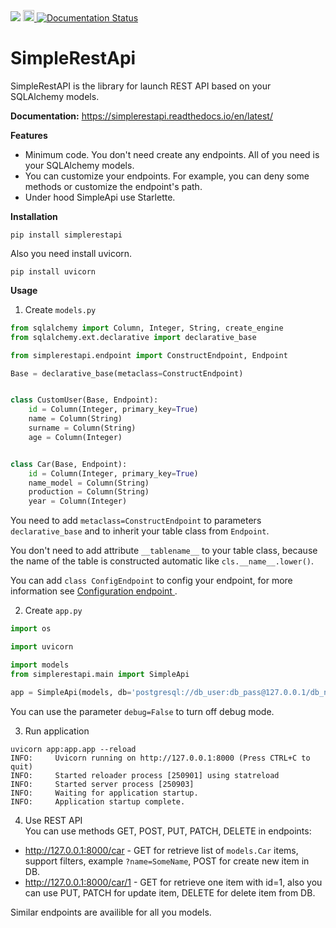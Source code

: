 <img src="https://travis-ci.com/midezz/simple_api.svg?branch=master"> <a href="https://badge.fury.io/py/simplerestapi"><img src="https://badge.fury.io/py/simplerestapi.svg" alt="PyPI version" height="18"></a><a href='https://simplerestapi.readthedocs.io/en/latest/?badge=latest'>
    <img src='https://readthedocs.org/projects/simplerestapi/badge/?version=latest' alt='Documentation Status' />
</a>

# SimpleRestApi

SimpleRestAPI is the library for launch REST API based on your SQLAlchemy models.

**Documentation:** <a href="https://simplerestapi.readthedocs.io/en/latest/">https://simplerestapi.readthedocs.io/en/latest/</a>

**Features**

* Minimum code. You don't need create any endpoints. All of you need is your SQLAlchemy models.
* You can customize your endpoints. For example, you can deny some methods or customize the endpoint's path.
* Under hood SimpleApi use Starlette.

**Installation**

```console
pip install simplerestapi
```

Also you need install uvicorn.

```console
pip install uvicorn
```


**Usage**

1. Create `models.py`
```Python
from sqlalchemy import Column, Integer, String, create_engine
from sqlalchemy.ext.declarative import declarative_base

from simplerestapi.endpoint import ConstructEndpoint, Endpoint

Base = declarative_base(metaclass=ConstructEndpoint)


class CustomUser(Base, Endpoint):
    id = Column(Integer, primary_key=True)
    name = Column(String)
    surname = Column(String)
    age = Column(Integer)


class Car(Base, Endpoint):
    id = Column(Integer, primary_key=True)
    name_model = Column(String)
    production = Column(String)
    year = Column(Integer)

```

You need to add ``metaclass=ConstructEndpoint`` to parameters `declarative_base` and to inherit your table class from ``Endpoint``.

You don't need to add attribute ``__tablename__`` to your table class, because the name of the table is constructed automatic like ``cls.__name__.lower()``.

You can add ``class ConfigEndpoint`` to config your endpoint, for more information see <a href="https://simplerestapi.readthedocs.io/en/latest/config.html"> Configuration endpoint </a>.

2. Create `app.py`
```Python
import os

import uvicorn

import models
from simplerestapi.main import SimpleApi

app = SimpleApi(models, db='postgresql://db_user:db_pass@127.0.0.1/db_name')

```

You can use the parameter `debug=False` to turn off debug mode.

3. Run application
```console
uvicorn app:app.app --reload
INFO:     Uvicorn running on http://127.0.0.1:8000 (Press CTRL+C to quit)
INFO:     Started reloader process [250901] using statreload
INFO:     Started server process [250903]
INFO:     Waiting for application startup.
INFO:     Application startup complete.
```

4. Use REST API<br>
You can use methods GET, POST, PUT, PATCH, DELETE in endpoints:
* http://127.0.0.1:8000/car - GET for retrieve list of `models.Car` items, support filters, example `?name=SomeName`, POST for create new item in DB.
* http://127.0.0.1:8000/car/1 - GET for retrieve one item with id=1, also you can use PUT, PATCH for update item, DELETE for delete item from DB.

Similar endpoints are availible for all you models.
